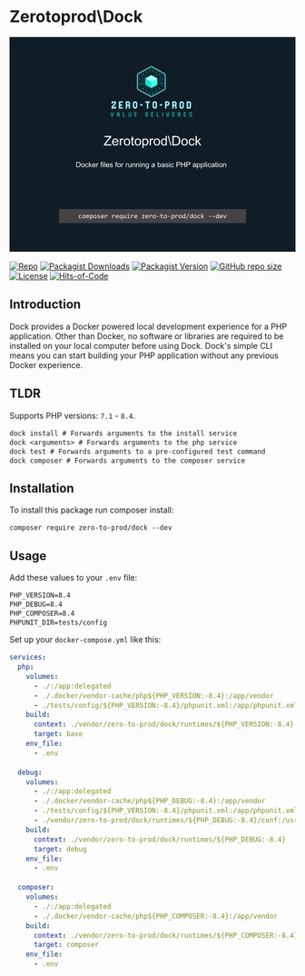 # Zerotoprod\Dock

![](./art/logo.png)

[![Repo](https://img.shields.io/badge/github-gray?logo=github)](https://github.com/zero-to-prod/dock)
[![Packagist Downloads](https://img.shields.io/packagist/dt/zero-to-prod/dock?color=blue)](https://packagist.org/packages/zero-to-prod/dock/stats)
[![Packagist Version](https://img.shields.io/packagist/v/zero-to-prod/dock?color=f28d1a)](https://packagist.org/packages/zero-to-prod/dock)
[![GitHub repo size](https://img.shields.io/github/repo-size/zero-to-prod/dock)](https://github.com/zero-to-prod/dock)
[![License](https://img.shields.io/packagist/l/zero-to-prod/dock?color=red)](https://github.com/zero-to-prod/dock/blob/main/LICENSE.md)
[![Hits-of-Code](https://hitsofcode.com/github/zero-to-prod/dock?branch=main)](https://hitsofcode.com/github/zero-to-prod/dock/view?branch=main)

## Introduction

Dock provides a Docker powered local development experience for a PHP application.
Other than Docker, no software or libraries are required to be installed on your local computer before using Dock.
Dock's simple CLI means you can start building your PHP application without any previous Docker experience.

## TLDR

Supports PHP versions: `7.1` - `8.4`.

```shell
dock install # Forwards arguments to the install service
dock <arguments> # Forwards arguments to the php service
dock test # Forwards arguments to a pre-configured test command
dock composer # Forwards arguments to the composer service
```

## Installation

To install this package run composer install:

```shell
composer require zero-to-prod/dock --dev
```

## Usage

Add these values to your `.env` file:

```dotenv
PHP_VERSION=8.4
PHP_DEBUG=8.4
PHP_COMPOSER=8.4
PHPUNIT_DIR=tests/config
```

Set up your `docker-compose.yml` like this:

```yaml
services:
  php:
    volumes:
      - ./:/app:delegated
      - ./.docker/vendor-cache/php${PHP_VERSION:-8.4}:/app/vendor
      - ./tests/config/${PHP_VERSION:-8.4}/phpunit.xml:/app/phpunit.xml
    build:
      context: ./vendor/zero-to-prod/dock/runtimes/${PHP_VERSION:-8.4}
      target: base
    env_file:
      - .env

  debug:
    volumes:
      - ./:/app:delegated
      - ./.docker/vendor-cache/php${PHP_DEBUG:-8.4}:/app/vendor
      - ./tests/config/${PHP_VERSION:-8.4}/phpunit.xml:/app/phpunit.xml
      - ./vendor/zero-to-prod/dock/runtimes/${PHP_DEBUG:-8.4}/conf:/usr/local/etc/php
    build:
      context: ./vendor/zero-to-prod/dock/runtimes/${PHP_DEBUG:-8.4}
      target: debug
    env_file:
      - .env

  composer:
    volumes:
      - ./:/app:delegated
      - ./.docker/vendor-cache/php${PHP_COMPOSER:-8.4}:/app/vendor
    build:
      context: ./vendor/zero-to-prod/dock/runtimes/${PHP_COMPOSER:-8.4}
      target: composer
    env_file:
      - .env
```